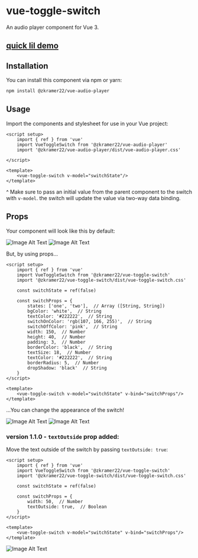 # vue-toggle-switch

An audio player component for Vue 3.

## [quick lil demo](https://zkramer22.github.io/vue-audio-player)

## Installation

You can install this component via npm or yarn:

```bash
npm install @zkramer22/vue-audio-player
```

## Usage

Import the components and stylesheet for use in your Vue project:

```vue
<script setup>
    import { ref } from 'vue'
    import VueToggleSwitch from '@zkramer22/vue-audio-player'
    import '@zkramer22/vue-audio-player/dist/vue-audio-player.css'

</script>

<template>
    <vue-toggle-switch v-model="switchState"/>
</template>
```

^ Make sure to pass an initial value from the parent component to the switch with `v-model`. the switch will update the value via two-way data binding.


## Props

Your component will look like this by default:

<picture>
  <img alt="Image Alt Text" src="/img/default-off.png">
</picture>
<picture>
  <img alt="Image Alt Text" src="/img/default-on.png">
</picture>

But, by using props...

```vue
<script setup>
    import { ref } from 'vue'
    import VueToggleSwitch from '@zkramer22/vue-toggle-switch'
    import '@zkramer22/vue-toggle-switch/dist/vue-toggle-switch.css'

    const switchState = ref(false)

    const switchProps = {
        states: ['one', 'two'],  // Array ([String, String])
        bgColor: 'white',  // String
        textColor: '#222222',  // String
        switchOnColor: 'rgb(107, 166, 255)',  // String
        switchOffColor: 'pink',  // String
        width: 150,  // Number
        height: 40,  // Number
        padding: 3,  // Number
        borderColor: 'black',  // String
        textSize: 18,  // Number
        textColor: '#222222',  // String
        borderRadius: 5,  // Number
        dropShadow: 'black'  // String
    }
</script>

<template>
    <vue-toggle-switch v-model="switchState" v-bind="switchProps"/>
</template>
```

...You can change the appearance of the switch!

<picture>
  <img alt="Image Alt Text" src="/img/props-off.png">
</picture>
<picture>
  <img alt="Image Alt Text" src="/img/props-on.png">
</picture>


### version 1.1.0 - `textOutside` prop added:

Move the text outside of the switch by passing `textOutside: true`:

```vue
<script setup>
    import { ref } from 'vue'
    import VueToggleSwitch from '@zkramer22/vue-toggle-switch'
    import '@zkramer22/vue-toggle-switch/dist/vue-toggle-switch.css'

    const switchState = ref(false)

    const switchProps = {
        width: 50,  // Number
        textOutside: true,  // Boolean
    }
</script>

<template>
    <vue-toggle-switch v-model="switchState" v-bind="switchProps"/>
</template>
```

<picture>
  <img alt="Image Alt Text" src="/img/text-outside.png">
</picture>